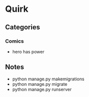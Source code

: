 # Quirk

## Categories
### Comics
- hero has power

## Notes
- python manage.py makemigrations
- python manage.py migrate
- python manage.py runserver